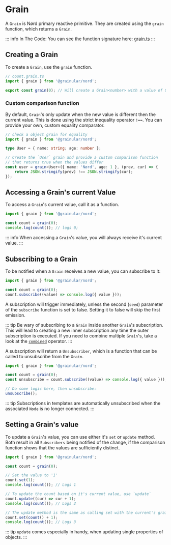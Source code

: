 <!-- @format -->

# Grain

A `Grain` is Nørd primary reactive primitive. They are created using the `grain` function, which returns a `Grain`.

::: info In The Code:
You can see the function signature here: [grain.ts](https://github.com/IamSebastianDev/nord/blob/main/src/lib/grains/grain.ts)
:::

## Creating a Grain

To create a `Grain`, use the `grain` function.

```ts
// count.grain.ts
import { grain } from '@grainular/nord';

export const grain(0); // Will create a Grain<number> with a value of 0.
```

### Custom comparison function

By default, `Grain`'s only update when the new value is different then the current value. This is done using the strict inequality operator `!==`. You can provide your own, custom equality comparator.

```ts
// check a object grain for equality
import { grain } from '@grainular/nord';

type User = { name: string; age: number };

// Create the `User` grain and provide a custom comparison function
// that returns true when the values differ
const user = grain<User>({ name: 'Nørd', age: 1 }, (prev, cur) => {
    return JSON.stringify(prev) !== JSON.stringify(cur);
});
```

## Accessing a Grain's current Value

To access a `Grain`'s current value, call it as a function.

```ts
import { grain } from '@grainular/nord';

const count = grain(0);
console.log(count()); // logs 0;
```

::: info
When accessing a `Grain`'s value, you will always receive it's current value.
:::

## Subscribing to a Grain

To be notified when a `Grain` receives a new value, you can subscribe to it:

```ts
import { grain } from '@grainular/nord';

const count = grain(0);
count.subscribe((value) => console.log({ value }));
```

A subscription will trigger immediately, unless the second (`seed`) parameter of the `subscribe` function is set to false. Setting it to false will skip the first emission.

::: tip
Be wary of subscribing to a `Grain` inside another `Grain`'s subscription. This will lead to creating a new inner subscription any time the outer subscription is executed. If you need to combine multiple `Grain`'s, take a look at the [`combined`](./combined.md) operator.
:::

A subscription will return a `Unsubscriber`, which is a function that can be called to unsubscribe from the `Grain`.

```ts
import { grain } from '@grainular/nord';

const count = grain(0);
const unsubscribe = count.subscribe((value) => console.log({ value }));

// Do some logic here, then unsubscribe:
unsubscribe();
```

::: tip
Subscriptions in templates are automatically unsubscribed when the associated `Node` is no longer connected.
:::

## Setting a Grain's value

To update a `Grain`'s value, you can use either it's `set` or `update` method. Both result in all `Subscribers` being notified of the change, if the comparison function shows that the values are sufficiently distinct.

```ts
import { grain } from '@grainular/nord';

const count = grain(0);

// Set the value to '1'
count.set(1);
console.log(count()); // Logs 1

// To update the count based on it's current value, use `update`
count.update((cur) => cur + 1);
console.log(count()); // Logs 2

// The update method is the same as calling set with the current's grain value
count.set(count() + 1);
console.log(count()); // Logs 3
```

::: tip
`update` comes especially in handy, when updating single properties of objects.
:::
